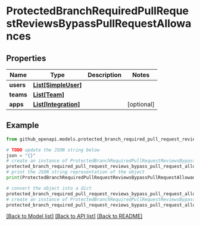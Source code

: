 # ProtectedBranchRequiredPullRequestReviewsBypassPullRequestAllowances


## Properties

Name | Type | Description | Notes
------------ | ------------- | ------------- | -------------
**users** | [**List[SimpleUser]**](SimpleUser.md) |  | 
**teams** | [**List[Team]**](Team.md) |  | 
**apps** | [**List[Integration]**](Integration.md) |  | [optional] 

## Example

```python
from github_openapi.models.protected_branch_required_pull_request_reviews_bypass_pull_request_allowances import ProtectedBranchRequiredPullRequestReviewsBypassPullRequestAllowances

# TODO update the JSON string below
json = "{}"
# create an instance of ProtectedBranchRequiredPullRequestReviewsBypassPullRequestAllowances from a JSON string
protected_branch_required_pull_request_reviews_bypass_pull_request_allowances_instance = ProtectedBranchRequiredPullRequestReviewsBypassPullRequestAllowances.from_json(json)
# print the JSON string representation of the object
print(ProtectedBranchRequiredPullRequestReviewsBypassPullRequestAllowances.to_json())

# convert the object into a dict
protected_branch_required_pull_request_reviews_bypass_pull_request_allowances_dict = protected_branch_required_pull_request_reviews_bypass_pull_request_allowances_instance.to_dict()
# create an instance of ProtectedBranchRequiredPullRequestReviewsBypassPullRequestAllowances from a dict
protected_branch_required_pull_request_reviews_bypass_pull_request_allowances_from_dict = ProtectedBranchRequiredPullRequestReviewsBypassPullRequestAllowances.from_dict(protected_branch_required_pull_request_reviews_bypass_pull_request_allowances_dict)
```
[[Back to Model list]](../README.md#documentation-for-models) [[Back to API list]](../README.md#documentation-for-api-endpoints) [[Back to README]](../README.md)


